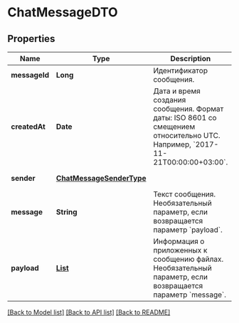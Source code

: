 # ChatMessageDTO
## Properties

| Name | Type | Description | Notes |
|------------ | ------------- | ------------- | -------------|
| **messageId** | **Long** | Идентификатор сообщения. | [default to null] |
| **createdAt** | **Date** | Дата и время создания сообщения.  Формат даты: ISO 8601 со смещением относительно UTC. Например, &#x60;2017-11-21T00:00:00+03:00&#x60;.  | [default to null] |
| **sender** | [**ChatMessageSenderType**](ChatMessageSenderType.md) |  | [default to null] |
| **message** | **String** | Текст сообщения.  Необязательный параметр, если возвращается параметр &#x60;payload&#x60;.  | [optional] [default to null] |
| **payload** | [**List**](ChatMessagePayloadDTO.md) | Информация о приложенных к сообщению файлах.  Необязательный параметр, если возвращается параметр &#x60;message&#x60;.  | [optional] [default to null] |

[[Back to Model list]](../README.md#documentation-for-models) [[Back to API list]](../README.md#documentation-for-api-endpoints) [[Back to README]](../README.md)

